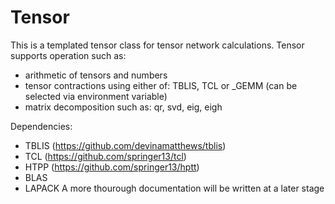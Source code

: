# Tensor
This is a templated tensor class for tensor network calculations.
Tensor supports operation such as:
* arithmetic of tensors and numbers
* tensor contractions using either of: TBLIS, TCL or _GEMM (can be selected via environment variable)
* matrix decomposition such as: qr, svd, eig, eigh

Dependencies:
* TBLIS (https://github.com/devinamatthews/tblis)
* TCL (https://github.com/springer13/tcl)
* HTPP (https://github.com/springer13/hptt)
* BLAS
* LAPACK
A more thourough documentation will be written at a later stage 
